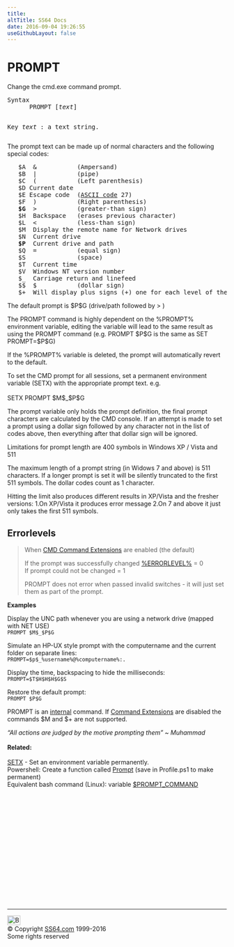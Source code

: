 ```yaml
---
title:
altTitle: SS64 Docs
date: 2016-09-04 19:26:55
useGithubLayout: false
---
```

<!-- #BeginLibraryItem "/Library/head_nt.lbi" --><!-- #EndLibraryItem --><h1>PROMPT</h1> 
<p>Change the cmd.exe command prompt.</p>
<pre>Syntax
      PROMPT [<i>text</i>] 
   
Key
   <i>text</i> : a text string.</pre>
<p>The prompt text can be made up of normal characters and the following 
special codes:</p>
<pre>   $A  &amp;           (Ampersand) 
   $B  |           (pipe) 
   $C  (           (Left parenthesis) 
   $D Current date 
   $E Escape code  (<a href="../ascii.html">ASCII code</a> 27) 
   $F  )           (Right parenthesis) 
   <b>$G</b>  &gt;           (greater-than sign) 
   $H  Backspace   (erases previous character) 
   $L  &lt;           (less-than sign) 
   $M  Display the remote name for Network drives
   $N  Current drive 
   <b>$P</b>  Current drive and path 
   $Q  =           (equal sign) 
   $S              (space) 
   $T  Current time 
   $V  Windows NT version number 
   $_  Carriage return and linefeed 
   $$  $           (dollar sign)
   $+  Will display plus signs (+) one for each level of the PUSHD directory stack</pre>
<p>The default prompt is <span class="code">$P$G</span> (drive/path followed by &gt; )<br>
</p>
<p>The PROMPT command is highly dependent on the <span class="code">%PROMPT%</span> environment variable,  editing the variable will lead to the same result as using the PROMPT command (e.g. <span class="code">PROMPT $P$G</span> is the same as <span class="code">SET PROMPT=$P$G</span>)</p>
<p>If the %PROMPT% variable is deleted, the prompt will automatically revert to the default.</p>
<p>To set  the CMD prompt for all sessions, set a permanent environment variable (SETX) with the appropriate prompt text. e.g. <br>
<br>
<span class="code">SETX PROMPT $M$_$P$G </span><br>
</p>
<p>The prompt variable only holds the prompt definition, the  final prompt characters are calculated by the CMD console.  If an attempt is made to set a prompt using a dollar sign followed by any character not in the list of codes above, then everything after that dollar sign will be ignored.</p>
<p> Limitations for prompt length are 400 symbols in Windows XP / Vista and 511</p>
<p>The maximum length of a prompt string (in Widows 7 and above) is 511 characters. If a longer prompt is set it will be silently truncated to the first  511 symbols. The dollar codes count as 1 character.</p>
<p>Hitting the limit also produces different results in XP/Vista and the fresher versions: 1.On XP/Vista it produces error message 2.On 7 and above it just only takes the first 511 symbols.</p>
<h2>Errorlevels</h2>
<blockquote>
<p> When <a href="cmd.html">CMD Command Extensions</a> are enabled (the default)</p>
<p>If the prompt was successfully changed <a href="errorlevel.html">%ERRORLEVEL%</a> = 0<br>
If prompt could not be changed = 1</p>
<p>PROMPT does not error when passed invalid switches - it will just set them as part of the prompt.</p></blockquote>
<p><b>Examples</b></p>
<p>Display the UNC path whenever you are using a network drive (mapped with NET USE)<br>
<code class="code">PROMPT $M$_$P$G</code></p>
<p>Simulate an HP-UX style prompt with the  computername and the current folder on  separate lines:<br>
<code class="code">PROMPT=$p$_%username%@%computername%:.</code></p>
<p>Display the  time, backspacing to hide the milliseconds:<br>
<code class="code">PROMPT=$T$H$H$H$G$S</code></p>
<p>Restore the default prompt:<br>
<code class="code">PROMPT $P$G</code></p>
<p>PROMPT is an <a href="syntax-internal.html">internal</a> command. If <a href="cmd.html">Command Extensions</a> are disabled the commands <span class="code">$M</span> and <span class="code">$+</span> are not supported.</p>
<p><i class="quote">“All actions are judged by the motive prompting them”  ~ Muhammad</i><br>
  <br>
  <b>Related:</b><br>
  <br>
  <a href="setx.html">SETX</a> - Set an environment variable permanently.<br>
  Powershell: Create a function called <a href="http://blogs.msdn.com/powershell/archive/2006/07/21/Setting--the-console-title-to-be-your-current-working-directory.aspx">Prompt</a> (save in Profile.ps1 to make permanent) <br>
  Equivalent bash command (Linux): variable <a href="../bash/syntax-prompt.html">$PROMPT_COMMAND</a> </p><!-- #BeginLibraryItem "/Library/foot_nt.lbi" --><p>
<!-- windows300 -->
<ins class="adsbygoogle" style="display:inline-block;width:300px;height:250px" data-ad-client="ca-pub-6140977852749469" data-ad-slot="7649547908"></ins>
<script>
(adsbygoogle = window.adsbygoogle || []).push({});
</script></p>
<hr>
<div id="bl" class="footer"><a href="prompt.html#"><img src="../images/top.png" width="30" height="22" alt="Back to the Top"></a></div>
<div id="br" class="footer, tagline">© Copyright <a href="../index.html">SS64.com</a> 1999-2016<br>
Some rights reserved</div><!-- #EndLibraryItem -->


